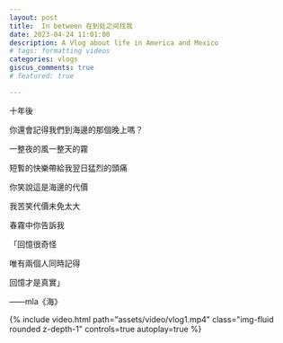 ```yaml
---
layout: post
title:  In between 在到处之间找我
date: 2023-04-24 11:01:00
description: A Vlog about life in America and Mexico
# tags: formatting videos
categories: vlogs
giscus_comments: true
# featured: true

---
```


十年後

你還會記得我們到海邊的那個晚上嗎？

一整夜的風一整天的霧

短暫的快樂帶給我翌日猛烈的頭痛

你笑說這是海邊的代價

我苦笑代價未免太大

春霧中你告訴我

「回憶很奇怪

 唯有兩個人同時記得

 回憶才是真實」

——mla《海》

<div class="row mt-3">
    <div class="col-sm mt-3 mt-md-0">
        {% include video.html path="assets/video/vlog1.mp4" class="img-fluid rounded z-depth-1" controls=true autoplay=true %}
    </div>
</div>

<!-- ---
layout: post
title:  a post with videos
date: 2023-04-24 21:01:00
description: this is what included videos could look like
tags: formatting videos
categories: sample-posts
---
This is an example post with videos. It supports local video files.

<div class="row mt-3">
    <div class="col-sm mt-3 mt-md-0">
        {% include video.html path="assets/video/pexels-engin-akyurt-6069112-960x540-30fps.mp4" class="img-fluid rounded z-depth-1" controls=true autoplay=true %}
    </div>
    <div class="col-sm mt-3 mt-md-0">
        {% include video.html path="assets/video/pexels-engin-akyurt-6069112-960x540-30fps.mp4" class="img-fluid rounded z-depth-1" controls=true %}
    </div>
</div>
<div class="caption">
    A simple, elegant caption looks good between video rows, after each row, or doesn't have to be there at all.
</div>

It does also support embedding videos from different sources. Here are some examples:

<div class="row mt-3">
    <div class="col-sm mt-3 mt-md-0">
        {% include video.html path="https://www.youtube.com/embed/jNQXAC9IVRw" class="img-fluid rounded z-depth-1" %}
    </div>
    <div class="col-sm mt-3 mt-md-0">
        {% include video.html path="https://player.vimeo.com/video/524933864?h=1ac4fd9fb4&title=0&byline=0&portrait=0" class="img-fluid rounded z-depth-1" %}
    </div>
</div> -->


<script src="https://giscus.app/client.js"
        data-repo="melodyincopenhagen/melodyincopenhagen.github.io"
        data-repo-id="R_kgDOKsfYeA"
        data-category="Announcements"
        data-category-id="DIC_kwDOKsfYeM4Ca6Vw"
        data-mapping="pathname"
        data-strict="0"
        data-reactions-enabled="1"
        data-emit-metadata="0"
        data-input-position="bottom"
        data-theme="preferred_color_scheme"
        data-lang="zh-CN"
        crossorigin="anonymous"
        async>
</script>